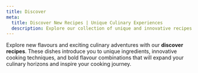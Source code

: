 ```yaml
---
title: Discover
meta:
  title: Discover New Recipes | Unique Culinary Experiences
  description: Explore our collection of unique and innovative recipes. Discover new flavours, ingredients, and cooking techniques to expand your culinary horizons.
---
```


Explore new flavours and exciting culinary adventures with our **discover recipes**. These dishes introduce you to unique ingredients, innovative cooking techniques, and bold flavour combinations that will expand your culinary horizons and inspire your cooking journey.
